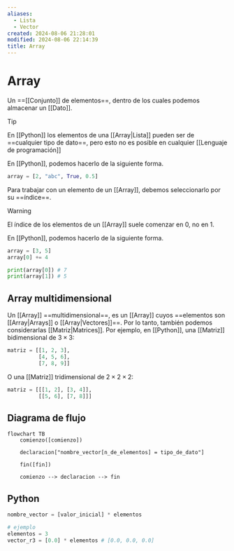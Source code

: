 ```yaml
---
aliases:
  - Lista
  - Vector
created: 2024-08-06 21:28:01
modified: 2024-08-06 22:14:39
title: Array
---
```


# Array

Un ==[[Conjunto]] de elementos==, dentro de los cuales podemos almacenar un [[Dato]].

> [!tip]
> En [[Python]] los elementos de una [[Array|Lista]] pueden ser de ==cualquier tipo de dato==, pero esto no es posible en cualquier [[Lenguaje de programación]]

En [[Python]], podemos hacerlo de la siguiente forma.

```python
array = [2, "abc", True, 0.5]
```

Para trabajar con un elemento de un [[Array]], debemos seleccionarlo por su ==índice==.

> [!warning]
> El índice de los elementos de un [[Array]] suele comenzar en $0$, no en $1$.

En [[Python]], podemos hacerlo de la siguiente forma.

```python
array = [3, 5]
array[0] += 4

print(array[0]) # 7
print(array[1]) # 5
```

## Array multidimensional

Un [[Array]] ==multidimensional==, es un [[Array]] cuyos ==elementos son [[Array|Arrays]] o [[Array|Vectores]]==. Por lo tanto, también podemos considerarlas [[Matriz|Matrices]]. Por ejemplo, en [[Python]], una [[Matriz]] bidimensional de $3 \times 3$:

```python
matriz = [[1, 2, 3],
		  [4, 5, 6],
		  [7, 8, 9]]
```

O una [[Matriz]] tridimensional de $2 \times 2 \times 2$:

```python
matriz = [[[1, 2], [3, 4]],
		  [[5, 6], [7, 8]]]
```

## Diagrama de flujo

```mermaid
flowchart TB
	comienzo([comienzo])
    
	declaracion["nombre_vector[n_de_elementos] = tipo_de_dato"]
        
	fin([fin])
    
	comienzo --> declaracion --> fin
```

## Python

```python
nombre_vector = [valor_inicial] * elementos

# ejemplo
elementos = 3
vector_r3 = [0.0] * elementos # [0.0, 0.0, 0.0]
```
